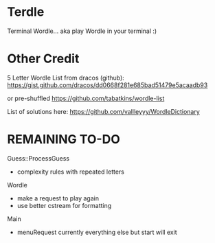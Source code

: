 # Terdle
Terminal Wordle... aka play Wordle in your terminal :)

# Other Credit
5 Letter Wordle List from dracos (github): https://gist.github.com/dracos/dd0668f281e685bad51479e5acaadb93

or pre-shuffled https://github.com/tabatkins/wordle-list

List of solutions here: https://github.com/vallleyyy/WordleDictionary

# REMAINING TO-DO
Guess::ProcessGuess
- complexity rules with repeated letters 

Wordle
- make a request to play again
- use better cstream for formatting

Main
- menuRequest currently everything else but start will exit